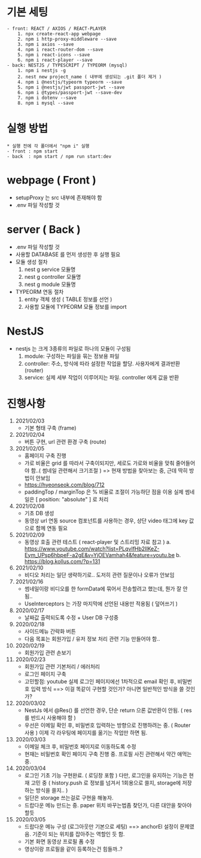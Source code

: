 # 기본 세팅
    - front: REACT / AXIOS / REACT-PLAYER
        1. npx create-react-app webpage
        2. npm i http-proxy-middleware --save
        3. npm i axios --save
        4. npm i react-router-dom --save
        5. npm i react-icons --save
        6. npm i react-player --save
    - back: NESTJS / TYPESCRIPT / TYPEORM (mysql)
        1. npm i nestjs -g
        2. nest new project_name ( 내부에 생성되는 .git 폴더 제거 )
        4. npm i @nestjs/typeorm typeorm --save
        5. npm i @nestjs/jwt passport-jwt --save
        6. npm i @types/passport-jwt --save-dev
        7. npm i dotenv --save
        8. npm i mysql --save
        
# 실행 방법
    * 실행 전에 각 폴더에서 "npm i" 실행 
    - front : npm start
    - back  : npm start / npm run start:dev

# webpage ( Front )
- setupProxy 는 src 내부에 존재해야 함
- .env 파일 작성할 것

# server ( Back )
- .env 파일 작성할 것
- 사용할 DATABASE 를 먼저 생성한 후 실행 필요
- 모듈 생성 절차
    1. nest g service 모듈명
    2. nest g controller 모듈명
    3. nest g module 모듈명
- TYPEORM 연동 절차
    1. entity 객체 생성 ( TABLE 정보를 선언 )
    2. 사용할 모듈에 TYPEORM 모듈 정보를 import

# NestJS
- nestjs 는 크게 3종류의 파일로 하나의 모듈이 구성됨
    1. module: 구성하는 파일을 묶는 정보용 파일
    2. controller: 주소, 방식에 따라 설정한 작업을 할당. 사용자에게 결과반환 (router)
    3. service: 실제 세부 작업이 이루어지는 파일. controller 에게 값을 반환

# 진행사항
1. 2021/02/03
    - 기본 형태 구축 (frame)
2. 2021/02/04
    - 버튼 구현, url 관련 환경 구축 (route)
3. 2021/02/05
    - 홈페이지 구축 진행
    - 가로 비율은 grid 를 따라서 구축이되지만, 세로도 가로와 비율을 맞춰 줄어들어야 함..( 썸네일 관련해서 크기조절 )
        => 현재 방법을 찾아보는 중, 근데 딱히 방법이 안보임
    - https://hyeonseok.com/blog/712
    - paddingTop / marginTop 은 % 비율로 조절이 가능하단 점을 이용
      실제 썸네일은 [ position: "absolute" ] 로 처리
4. 2021/02/08
    - 기초 DB 생성
    - 동영상 url 연동
      source 컴포넌트를 사용하는 경우, 상단 video 태그에 key 값으로 함께 연동 필요
5. 2021/02/09
    - 동영상 호출 관련 테스트 ( react-player 및 스트리밍 자료 참고 )
    a. https://www.youtube.com/watch?list=PLqvIfHb2IlKeZ-Eym_UPsp6hbpeF-a2gE&v=YjOEVamhah4&feature=youtu.be
    b. https://blog.kollus.com/?p=131
6. 2021/02/10
    - 비디오 처리는 일단 생략하기로.. 도저히 관련 질문이나 오류가 안보임
7. 2021/02/16
    - 썸네일이랑 비디오를 한 formData에 묶어서 전송할려고 했는데, 뭔가 잘 안됨..
    - UseInterceptors 는 가장 마지막에 선언된 내용만 적용됨 ( 덮어쓰기 )
8. 2020/02/17
    - 날짜값 출력되도록 수정 + User DB 구성중
9. 2020/02/18
    - 사이드메뉴 간략화 버튼
    - 다음 목표는 회원가입 / 유저 정보 처리 관련 기능 만들어야 함..
10. 2020/02/19
    - 회원가입 관련 손보기
11. 2020/02/23
    - 회원가입 관련 기본처리 / 에러처리
    - 로그인 페이지 구축
    - 고민할점:
        youtube 실제 로그인 페이지에선 1차적으로 email 확인 후, 비밀번호 입력 방식
        ==> 이걸 똑같이 구현할 것인가? 아니면 일반적인 방식을 쓸 것인가?
12. 2020/03/02
    - NestJs 에서 @Res() 를 선언한 경우, 단순 return 으론 값반환이 안됨. ( res 를 반드시 사용해야 함 )
    - 우선은 이메일 확인 후, 비밀번호 입력하는 방향으로 진행하려는 중. ( Router 사용 )
      이제 각 라우팅에 페이지를 옮기는 작업만 하면 됨.
13. 2020/03/03
    - 이메일 체크 후, 비밀번호 페이지로 이동하도록 수정
    - 현재는 비밀번호 확인 페이지 구축 진행 중. 프로필 사진 관련해서 약간 애먹는 중.
14. 2020/03/04
    - 로그인 기초 기능 구현완료. ( 로딩창 포함 )
      다만, 로그인을 유지하는 기능은 현재 고민 중
      ( history.push 로 정보를 넘겨서 1회용으로 쓸지, storage에 저장하는 방식을 쓸지.. )
    - 일단은 storage 쓰는걸로 구현을 해놓자.
    - 드랍다운 메뉴 만드는 중. paper 위치 바꾸는법좀 찾던가, 다른 대안을 찾아야할듯
15. 2020/03/05
    - 드랍다운 메뉴 구성 (로그아웃만 기본으로 세팅)
      ==> anchorEl 설정이 문제였음. 기준이 되는 위치를 잡아주는 역할인 듯 함.
    - 기본 화면 동영상 프로필 폼 수정
    - 영상이랑 프로필을 같이 등록하는건 힘들까..?